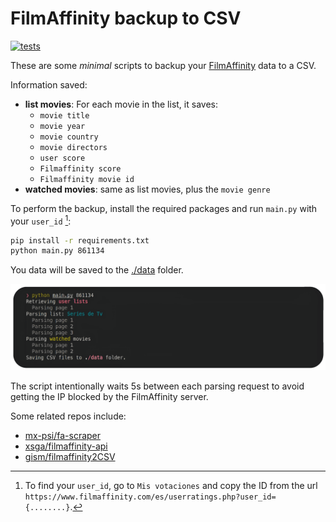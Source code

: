 # FilmAffinity backup to CSV

[![tests](https://github.com/IgnacioHeredia/filmaffinity-backup/actions/workflows/main.yml/badge.svg)](https://github.com/IgnacioHeredia/filmaffinity-backup/actions/workflows/main.yml)

These are some _minimal_ scripts to backup your [FilmAffinity](https://www.filmaffinity.com/) data to a CSV.

Information saved:
* **list movies**: For each movie in the list, it saves:
    - `movie title`
    - `movie year`
    - `movie country`
    - `movie directors`
    - `user score`
    - `Filmaffinity score`
    - `Filmaffinity movie id`
* **watched movies**: same as list movies, plus the `movie genre`

To perform the backup, install the required packages and run `main.py` with your `user_id` [^1]:

[^1]: To find your `user_id`, go to `Mis votaciones` and copy the ID from the url `https://www.filmaffinity.com/es/userratings.php?user_id={........}`.

```bash
pip install -r requirements.txt
python main.py 861134
```
You data will be saved to the [./data](./data) folder.

![alt text](console.png)

The script intentionally waits 5s between each parsing request to avoid getting the IP blocked by the FilmAffinity server.

Some related repos include:
* [mx-psi/fa-scraper](https://github.com/mx-psi/fa-scraper)
* [xsga/filmaffinity-api](https://github.com/xsga/filmaffinity-api)
* [gism/filmaffinity2CSV](https://github.com/gism/filmaffinity2CSV)
